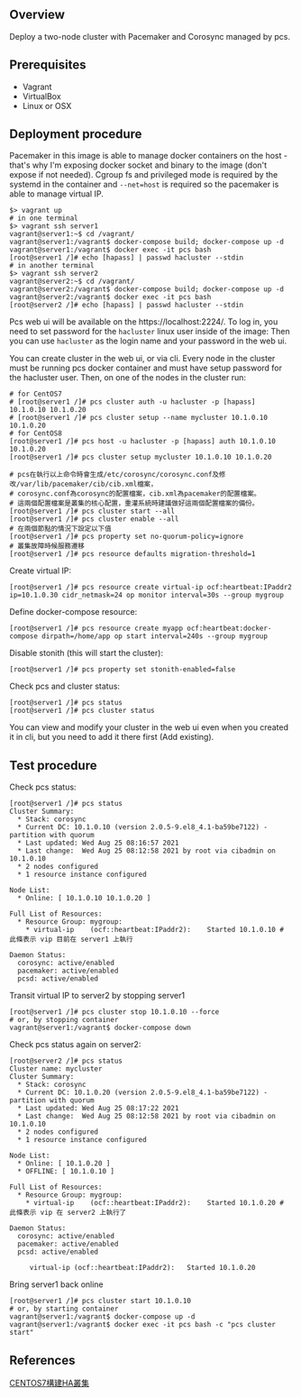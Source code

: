 ## Overview

Deploy a two-node cluster with Pacemaker and Corosync managed by pcs.

## Prerequisites

- Vagrant
- VirtualBox
- Linux or OSX

## Deployment procedure

Pacemaker in this image is able to manage docker containers on the host - that's why I'm exposing docker socket and binary to the image (don't expose if not needed). Cgroup fs and privileged mode is required by the systemd in the container and `--net=host` is required so the pacemaker is able to manage virtual IP.

```console
$> vagrant up
# in one terminal
$> vagrant ssh server1
vagrant@server1:~$ cd /vagrant/
vagrant@server1:/vagrant$ docker-compose build; docker-compose up -d
vagrant@server1:/vagrant$ docker exec -it pcs bash
[root@server1 /]# echo [hapass] | passwd hacluster --stdin
# in another terminal
$> vagrant ssh server2
vagrant@server2:~$ cd /vagrant/
vagrant@server2:/vagrant$ docker-compose build; docker-compose up -d
vagrant@server2:/vagrant$ docker exec -it pcs bash
[root@server2 /]# echo [hapass] | passwd hacluster --stdin
```

Pcs web ui will be available on the https://localhost:2224/. To log in, you need to set password for the `hacluster` linux user inside of the image:
Then you can use `hacluster` as the login name and your password in the web ui.

You can create cluster in the web ui, or via cli. Every node in the cluster must be running pcs docker container and must have setup password for the hacluster user. Then, on one of the nodes in the cluster run:

```console
# for CentOS7
# [root@server1 /]# pcs cluster auth -u hacluster -p [hapass] 10.1.0.10 10.1.0.20
# [root@server1 /]# pcs cluster setup --name mycluster 10.1.0.10 10.1.0.20
# for CentOS8
[root@server1 /]# pcs host -u hacluster -p [hapass] auth 10.1.0.10 10.1.0.20
[root@server1 /]# pcs cluster setup mycluster 10.1.0.10 10.1.0.20

# pcs在執行以上命令時會生成/etc/corosync/corosync.conf及修改/var/lib/pacemaker/cib/cib.xml檔案，
# corosync.conf為corosync的配置檔案，cib.xml為pacemaker的配置檔案。
# 這兩個配置檔案是叢集的核心配置，重灌系統時建議做好這兩個配置檔案的備份。
[root@server1 /]# pcs cluster start --all
[root@server1 /]# pcs cluster enable --all
# 在兩個節點的情況下設定以下值
[root@server1 /]# pcs property set no-quorum-policy=ignore
# 叢集故障時候服務遷移
[root@server1 /]# pcs resource defaults migration-threshold=1
```

Create virtual IP:

```console
[root@server1 /]# pcs resource create virtual-ip ocf:heartbeat:IPaddr2 ip=10.1.0.30 cidr_netmask=24 op monitor interval=30s --group mygroup
```

Define docker-compose resource:

```console
[root@server1 /]# pcs resource create myapp ocf:heartbeat:docker-compose dirpath=/home/app op start interval=240s --group mygroup
```

Disable stonith (this will start the cluster):

```console
[root@server1 /]# pcs property set stonith-enabled=false
```

Check pcs and cluster status:

```console
[root@server1 /]# pcs status
[root@server1 /]# pcs cluster status
```

You can view and modify your cluster in the web ui even when you created it in cli, but you need to add it there first (Add existing).

## Test procedure

Check pcs status:

```console
[root@server1 /]# pcs status
Cluster Summary:
  * Stack: corosync
  * Current DC: 10.1.0.10 (version 2.0.5-9.el8_4.1-ba59be7122) - partition with quorum
  * Last updated: Wed Aug 25 08:16:57 2021
  * Last change:  Wed Aug 25 08:12:58 2021 by root via cibadmin on 10.1.0.10
  * 2 nodes configured
  * 1 resource instance configured

Node List:
  * Online: [ 10.1.0.10 10.1.0.20 ]

Full List of Resources:
  * Resource Group: mygroup:
    * virtual-ip	(ocf::heartbeat:IPaddr2):	 Started 10.1.0.10 # 此條表示 vip 目前在 server1 上執行

Daemon Status:
  corosync: active/enabled
  pacemaker: active/enabled
  pcsd: active/enabled
```

Transit virtual IP to server2 by stopping server1

```console
[root@server1 /]# pcs cluster stop 10.1.0.10 --force
# or, by stopping container
vagrant@server1:/vagrant$ docker-compose down
```

Check pcs status again on server2:

```console
[root@server2 /]# pcs status
Cluster name: mycluster
Cluster Summary:
  * Stack: corosync
  * Current DC: 10.1.0.20 (version 2.0.5-9.el8_4.1-ba59be7122) - partition with quorum
  * Last updated: Wed Aug 25 08:17:22 2021
  * Last change:  Wed Aug 25 08:12:58 2021 by root via cibadmin on 10.1.0.10
  * 2 nodes configured
  * 1 resource instance configured

Node List:
  * Online: [ 10.1.0.20 ]
  * OFFLINE: [ 10.1.0.10 ]

Full List of Resources:
  * Resource Group: mygroup:
    * virtual-ip	(ocf::heartbeat:IPaddr2):	 Started 10.1.0.20 # 此條表示 vip 在 server2 上執行了

Daemon Status:
  corosync: active/enabled
  pacemaker: active/enabled
  pcsd: active/enabled

     virtual-ip	(ocf::heartbeat:IPaddr2):	Started 10.1.0.20
```

Bring server1 back online

```console
[root@server1 /]# pcs cluster start 10.1.0.10
# or, by starting container
vagrant@server1:/vagrant$ docker-compose up -d
vagrant@server1:/vagrant$ docker exec -it pcs bash -c "pcs cluster start"
```

## References

[CENTOS7構建HA叢集](https://www.itread01.com/content/1545727875.html)
